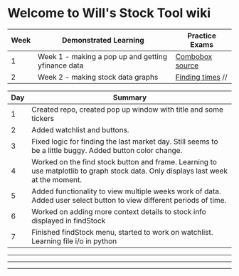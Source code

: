# Welcome to Will's Stock Tool wiki


|Week|Demonstrated Learning|Practice Exams|
|-|-|-|
|1|Week 1 - making a pop up and getting yfinance data|[Combobox source](https://pythonassets.com/posts/drop-down-list-combobox-in-tk-tkinter/)|
|2|Week 2 - making stock data graphs|[Finding times](https://stackoverflow.com/questions/415511/how-do-i-get-the-current-time-in-python) // |

|Day|Summary|
|-|-|
|1|Created repo, created pop up window with title and some tickers|
|2|Added watchlist and buttons.|
|3|Fixed logic for finding the last market day. Still seems to be a little buggy. Added button color change.|
|4|Worked on the find stock button and frame. Learning to use matplotlib to graph stock data. Only displays last week at the moment.|
|5|Added functionality to view multiple weeks work of data. Added user select button to view different periods of time.|
|6|Worked on adding more context details to stock info displayed in findStock|
|7|Finished findStock menu, started to work on watchlist. Learning file i/o in python|


<hr>
<hr>
<hr>

[<sup>1</sup>]: https://docs.github.com/en/get-started/writing-on-github/getting-started-with-writing-and-formatting-on-github/basic-writing-and-formatting-syntax#paragraphs
[<sup>3</sup>]: https://partners.comptia.org/docs/default-source/resources/comptia-a-220-1101-exam-objectives-(3-0)
[<sup>2</sup>]: https://www.youtube.com/watch?v=87t6P5ZHTP0&list=PLG49S3nxzAnnOmvg5UGVenB_qQgsh01uC
